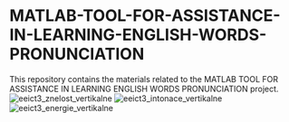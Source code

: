 # MATLAB-TOOL-FOR-ASSISTANCE-IN-LEARNING-ENGLISH-WORDS-PRONUNCIATION
This repository contains the materials related to the MATLAB TOOL FOR ASSISTANCE IN LEARNING  ENGLISH WORDS PRONUNCIATION project.
![eeict3_znelost_vertikalne](https://user-images.githubusercontent.com/55784244/160261978-9d1fb396-d866-41cc-8ad2-c2d8731d0abc.jpg)
![eeict3_intonace_vertikalne](https://user-images.githubusercontent.com/55784244/160261980-9e7ba462-2a5e-4e6e-b6c2-7b33c79550d7.jpg)
![eeict3_energie_vertikalne](https://user-images.githubusercontent.com/55784244/160261983-927a7ace-9e7a-47e8-bbda-c84be5f3f04e.jpg)

